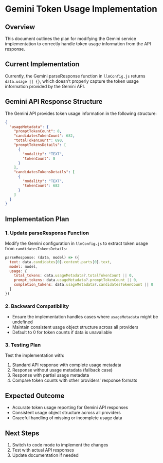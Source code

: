 # Gemini Token Usage Implementation

## Overview
This document outlines the plan for modifying the Gemini service implementation to correctly handle token usage information from the API response.

## Current Implementation
Currently, the Gemini parseResponse function in `llmConfig.js` returns `data.usage || {}`, which doesn't properly capture the token usage information provided by the Gemini API.

## Gemini API Response Structure
The Gemini API provides token usage information in the following structure:
```json
{
  "usageMetadata": {
    "promptTokenCount": 8,
    "candidatesTokenCount": 682,
    "totalTokenCount": 690,
    "promptTokensDetails": [
      {
        "modality": "TEXT",
        "tokenCount": 8
      }
    ],
    "candidatesTokensDetails": [
      {
        "modality": "TEXT",
        "tokenCount": 682
      }
    ]
  }
}
```

## Implementation Plan

### 1. Update parseResponse Function
Modify the Gemini configuration in `llmConfig.js` to extract token usage from `candidatesTokensDetails`:

```javascript
parseResponse: (data, model) => ({
  text: data.candidates[0].content.parts[0].text,
  model: model,
  usage: {
    total_tokens: data.usageMetadata?.totalTokenCount || 0,
    prompt_tokens: data.usageMetadata?.promptTokenCount || 0,
    completion_tokens: data.usageMetadata?.candidatesTokenCount || 0
  }
})
```

### 2. Backward Compatibility
- Ensure the implementation handles cases where `usageMetadata` might be undefined
- Maintain consistent usage object structure across all providers
- Default to 0 for token counts if data is unavailable

### 3. Testing Plan
Test the implementation with:
1. Standard API response with complete usage metadata
2. Response without usage metadata (fallback case)
3. Response with partial usage metadata
4. Compare token counts with other providers' response formats

## Expected Outcome
- Accurate token usage reporting for Gemini API responses
- Consistent usage object structure across all providers
- Graceful handling of missing or incomplete usage data

## Next Steps
1. Switch to code mode to implement the changes
2. Test with actual API responses
3. Update documentation if needed